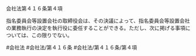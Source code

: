 会社法第４１６条第４項

指名委員会等設置会社の取締役会は、その決議によって、指名委員会等設置会社の業務執行の決定を執行役に委任することができる。ただし、次に掲げる事項については、この限りでない。

#会社法
#会社法/第４１６条
#会社法/第４１６条/第４項
